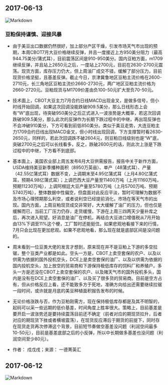 ## 2017-06-13
![Markdown](http://i2.muimg.com/591986/05a65fb2525345da.jpg)
<br/>
### 豆粕保持谨慎、迎接风暴
- 由于美豆出口数据仍然很好，加上部分产区干燥，引发市场天气市出现的预期，本周CBOT7月大豆价格继续反弹，并且一度接近上方950美分阻力（最高944.75美分/蒲式耳），目前震荡区间是910-950美分。国内豆粕方面，m1709继续反弹，并且站上2650元之后，一度站上2700元，目前在2630-2700元震荡。现货方面，库存压力仍大，但上周油厂成交不错，缓解了部分压力，目前现货价格坚挺，且基差反弹。截止今日，京津冀鲁地区豆粕主流价格在2600-2710元，长三角地区豆粕主流价2660-2730元，两广地区豆粕主流价格为2660-2720元。豆粕现货与M1709价差由负100-50元扩大至负70-50元。

- 技术面上，CBOT大豆主力7月合约日线MACD出现金叉，是做多信号，但小时线开始回调，如果这次回调没能跌破909.5美分，那么日线形态上会有“W”底出现，待突破950美分之后正式进入一波涨势是大概率，若这次回调跌破909.5美分，那么此次的反弹作为长期下跌过程中的中继，再出现反弹也不会冲破910美分，下方可看到前低850美分。类似于美豆走势，大连豆粕主力1709合约日线出现MACD金叉，但小时线出现回调，下方支撑暂时看2630-2650元，同样的，若此次回调跌不破2604元，则豆粕日线级别也是“W”底，突破2700元之后可以长线看多，反之，跌破2600元的话，则此次上涨是下跌过程中的中继，下方看不到底部。

- 基本面上，美国农业部上周五发布6月大豆供需报告，报告中关于新作方面，USDA维持美豆新季播种面积（8950万英亩）、单产（48蒲式耳）、产量（42.55亿蒲式耳）数据不变，上调期末至4.95亿蒲式耳（上月4.80亿蒲式耳，预期4.98亿蒲式耳）；上调巴西大豆产量至11400万吨（上月11160万吨，预期11230万吨），上调阿根廷大豆产量至5780万吨（上月5700万吨、预期5740万吨），整体数据中性偏空，但盘面对此反应平淡，暂时可理解为数据不及市场心理预期那么利空，或者说利空已经提前消化，市场在等天气市的出现。国内方面，上周豆粕现货成交非常好，大大缓解了油厂的压力，但也仅是缓解而已，当前工厂压力仍存，走货缓慢，下游在上周三四两天少量补库之后，再次进入观望。好消息是油厂在停机，再结合大豆进口增值税从7月开始由13%下调至11%这个梗，工厂暂时还能挺住。如果悲观地看接下来的行情，7月只会比现在更加悲观。如果不悲观地看，那么现在就是底部区间是没问题的。

- 周末看到一位豆类大佬的发言才想到，原来现在并不是豆粕上下游的多空拉锯，整个豆类产业都是如此。空头一方是，CBOT上卖空套保的农户、以及以供需为依据的国外投机空头，DCE上是卖空套保的油厂、以及以供需为依据的国内投机空头，加上放空的贸易商和下游保持极低库存的饲料厂和养殖户。多头一方是还没在CBOT上卖空套保的农户、以及赌天气市的国外投机多头，国内是没有在DCE上卖空套保的油厂、以及买了很多货的贸易商。目前是空方占有，但从价格反应上看，还不能致多方于死地，准确方向给出还需要继续拉锯一段时间，或许就是月底的美豆种植面积报告发布的时候。

- 无论价格涨跌与否，作为豆粕刚需方，现在保持极低库存都是及其不明智的，起码可以采一些远期的低价基差，时间角度上胜率很大。策略上，目前基差是要开启一波涨势还是要持续震荡目前还不确定（前者对应的期现货拉升，后者对应的期现货下挫或者横坡震荡），在现货反应滞后于期货的前提下，同时存在现货走货再次停滞这个背景，目前短节奏做空基差没问题（利润空间最多10-50元），目前是基差底部之后的小反弹，所以中长期做多基差也没问题（利润空间至少80元）。

- 作者： 戍戊戌；来源： 一德菁英汇
## 2017-06-12
![Markdown](http://i1.buimg.com/591986/b2606093bf2008f0.png)

